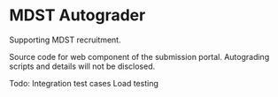 # MDST Autograder

Supporting MDST recruitment.

Source code for web component of the submission portal. Autograding scripts and details
will not be disclosed.

Todo:
Integration test cases
Load testing 